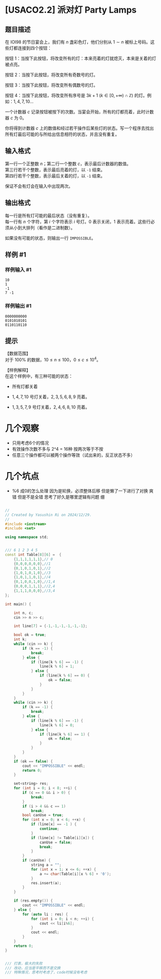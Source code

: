 # [USACO2.2] 派对灯 Party Lamps

## 题目描述

在 IOI98 的节日宴会上，我们有 $n$ 盏彩色灯，他们分别从 $1 \sim n$ 被标上号码。这些灯都连接到四个按钮：

按钮 $1$：当按下此按钮，将改变所有的灯：本来亮着的灯就熄灭，本来是关着的灯被点亮。

按钮 $2$：当按下此按钮，将改变所有奇数号的灯。

按钮 $3$：当按下此按钮，将改变所有偶数号的灯。

按钮 $4$：当按下此按钮，将改变所有序号是 $3k+1 \ (k \in [0,+\infty) \cap \mathbb Z)$ 的灯。例如：$1,4,7,10 \dots$

一个计数器 $c$ 记录按钮被按下的次数。当宴会开始，所有的灯都亮着，此时计数器 $c$ 为 $0$。

你将得到计数器 $c$ 上的数值和经过若干操作后某些灯的状态。写一个程序去找出所有灯最后可能的与所给出信息相符的状态，并且没有重复。

## 输入格式

第一行一个正整数 $n$；第二行一个整数 $c$，表示最后计数器的数值。  
第三行若干个整数，表示最后亮着的灯，以 `-1` 结束。  
第四行若干个整数，表示最后关着的灯，以 `-1` 结束。

保证不会有灯会在输入中出现两次。

## 输出格式

每一行是所有灯可能的最后状态（没有重复）。  
每一行有 $n$ 个字符，第 $i$ 个字符表示 $i$ 号灯。$0$ 表示关闭，$1$ 表示亮着。这些行必须从小到大排列（看作是二进制数）。

如果没有可能的状态，则输出一行 `IMPOSSIBLE`。

## 样例 #1

### 样例输入 #1

```
10
1
-1
7 -1
```

### 样例输出 #1

```
0000000000
0101010101
0110110110
```

## 提示

【数据范围】  
对于 $100\%$ 的数据，$10 \le n \le 100$，$0 \le c \le 10^4$。

【样例解释】  
在这个样例中，有三种可能的状态：

- 所有灯都关着

- $1,4,7,10$ 号灯关着，$2,3,5,6,8,9$ 亮着。

- $1,3,5,7,9$ 号灯关着，$2,4,6,8,10$ 亮着。


# 几个观察

- 只用考虑6个的情况
- 有效操作次数不多与 2^4 = 16种   按两次等于不按
- 任意三个操作都可以被两个操作等效（试出来的，反正状态不多）

# 几个坑点

- %6 成0的怎么处理
    因为是轮换，必须整体后移
    但是懒了一下进行了对换
    爽错
    但是不是全错
    思考了好久是哪里逻辑有问题
    绷


```cpp

//
// Created by Yasushin Ri on 2024/12/29.
//
#include <iostream>
#include <set>

using namespace std;


/// 6 1 2 3 4 5
const int Table[8][6] =  {
    {1,1,1,1,1,1},// 0
    {0,0,0,0,0,0},//1
    {0,1,0,1,0,1},//2
    {1,0,1,0,1,0},//3
    {1,0,1,1,0,1},//4
    {0,1,0,0,1,0},//1,4
    {0,0,0,1,1,1},//2,4
    {1,1,1,0,0,0},//3,4
};

int main() {

    int n, c;
    cin >> n >> c;

    int line[7] = {-1,-1,-1,-1,-1,-1};

    bool ok = true;
    int k;
    while (cin >> k) {
        if (k == -1) {
            break;
        } else {
            if (line[k % 6] == -1) {
                line[k % 6] = 1;
            } else {
                if (line[k % 6] == 0) {
                    ok = false;
                }
            }
        }
    }
    while (cin >> k) {
        if (k == -1) {
            break;
        } else {
            if (line[k % 6] == -1) {
                line[k % 6] = 0;
            } else {
                if (line[k % 6] == 1) {
                    ok = false;
                }
            }
        }
    }
    if (ok == false) {
        cout << "IMPOSSIBLE" << endl;
        return 0;
    }

    set<string> res;
    for (int i = 0; i < 8; ++i) {
        if (c == 0 && i > 0) {
            break;
        }
        if (i > 4 && c == 1)
            break;
        bool canUse = true;
        for (int x = 0; x < 6; ++x) {
            if (line[x] == -1 ) {
                continue;
            }
            if (line[x] != Table[i][x]) {
                canUse = false;
                break;
            }
        }
        if (canUse) {
            string a = "";
            for (int x = 1; x <= 6; ++x) {
                a += char(Table[i][x % 6] + '0');
            }
            res.insert(a);
        }
    }

    if (res.empty()) {
        cout << "IMPOSSIBLE" << endl;
    } else {
        for (auto li : res) {
            for (int i = 0; i < n; ++i) {
                cout << li[i%6];
            }
            cout << endl;
        }
    }
    return 0;
}


/// 打表，极大的失败
/// 改动，应当是平移而不是交换
/// 特殊情况，思考时考虑了，code时候没有考虑

```
